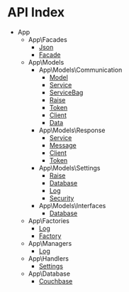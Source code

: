 API Index
=========

* App
    * App\Facades
        * [Json](App-Facades-Json.md)
        * [Facade](App-Facades-Facade.md)
    * App\Models
        * App\Models\Communication
            * [Model](App-Models-Communication-Model.md)
            * [Service](App-Models-Communication-Service.md)
            * [ServiceBag](App-Models-Communication-ServiceBag.md)
            * [Raise](App-Models-Communication-Raise.md)
            * [Token](App-Models-Communication-Token.md)
            * [Client](App-Models-Communication-Client.md)
            * [Data](App-Models-Communication-Data.md)
        * App\Models\Response
            * [Service](App-Models-Response-Service.md)
            * [Message](App-Models-Response-Message.md)
            * [Client](App-Models-Response-Client.md)
            * [Token](App-Models-Response-Token.md)
        * App\Models\Settings
            * [Raise](App-Models-Settings-Raise.md)
            * [Database](App-Models-Settings-Database.md)
            * [Log](App-Models-Settings-Log.md)
            * [Security](App-Models-Settings-Security.md)
        * App\Models\Interfaces
            * [Database](App-Models-Interfaces-Database.md)
    * App\Factories
        * [Log](App-Factories-Log.md)
        * [Factory](App-Factories-Factory.md)
    * App\Managers
        * [Log](App-Managers-Log.md)
    * App\Handlers
        * [Settings](App-Handlers-Settings.md)
    * App\Database
        * [Couchbase](App-Database-Couchbase.md)

